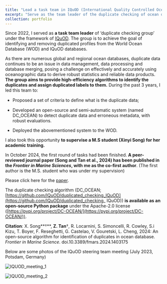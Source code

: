 ```yaml
---
title: "Lead a task team in IQuOD (International Quality Controlled Ocean Database"
excerpt: "Serve as the team leader of the duplicate checking of ocean databases <br/><img src='./IQUOD_meeting_2.jpeg'>"
collection: portfolio
---
```


Since 2022, I served as **a task team leader** of ‘duplicate checking group’ under the framework of [IQuOD](https://www.iquod.org/). The group is to achieve the goal of identifying and removing duplicated profiles from the World Ocean Database (WOD) and IQuOD databases.

As there are numerous global and regional ocean databases, duplicate data continues to be an issue in data management, data processing and database merging, posing a challenge on effectively and accurately using oceanographic data to derive robust statistics and reliable data products. **The group aims to provide high-efficiency algorithms to identify the duplicates and assign duplicated labels to them.** During the past 3 years, I led this team to:

- Proposed a set of criteria to deﬁne what is the duplicate data;

- Developed an open-source and semi-automatic system (named DC_OCEAN) to detect duplicate data and erroneous metadata, with robust evaluations.
- Deployed the abovementioned system to the WOD.

I also took this opportunity **to supervise a M.S student (Xinyi Song) for her academic training.** 

In October 2024, the first round of tasks had been finished. **A peer-reviewed journal paper (Song and Tan et al., 2024) has been published in the *Frontier in Marine Sciences*, with me as the co-first author**. (The first author is the M.S. student who was under my supervision)

Please click here for the [paper](https://www.frontiersin.org/journals/marine-science/articles/10.3389/fmars.2024.1403175/full).

The duplicate checking algorithm (DC_OCEAN; [https://github.com/IQuOD/duplicated_checking_IQuOD](https://github.com/IQuOD/duplicated_checking_ IQuOD)) **is available as an open-source Python package** under the Apache-2.0 license ([https://pypi.org/project/DC-OCEAN/](https://pypi.org/project/DC-OCEAN/)). 

**Citation**: X. Song**†**, **Z. Tan**†, R. Locarnini, S. Simoncelli, R. Cowley, S.i Kizu, T. Boyer, F. Reseghetti, G. Castelao, V. Gouretski, L. Cheng, 2024: An open-source algorithm for identification of duplicates in ocean database. *Frontier in Marine Science*. doi.10.3389/fmars.2024.1403175



Below are some photos of the IQuOD steering team meeting (July 2023, Potsdam, Germany)

![IQUOD_meeting_1](../IQUOD_meeting_1.jpeg)

![IQUOD_meeting_2](../IQUOD_meeting_2.jpeg)
